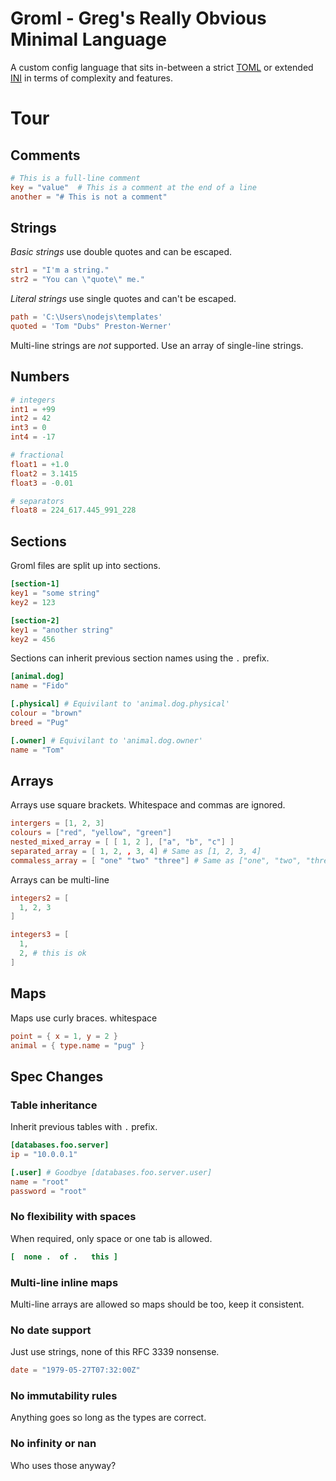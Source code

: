 # Groml - Greg's Really Obvious Minimal Language

A custom config language that sits in-between a strict [TOML](https://toml.io/en/) or extended [INI](https://en.wikipedia.org/wiki/INI_file) in terms of complexity and features.


# Tour

## Comments

```toml
# This is a full-line comment
key = "value"  # This is a comment at the end of a line
another = "# This is not a comment"
```

## Strings

*Basic strings* use double quotes and can be escaped.

```toml
str1 = "I'm a string."
str2 = "You can \"quote\" me."
```

*Literal strings* use single quotes and can't be escaped.

```toml
path = 'C:\Users\nodejs\templates'
quoted = 'Tom "Dubs" Preston-Werner'
```

Multi-line strings are *not* supported. Use an array of single-line strings.

## Numbers

```toml
# integers
int1 = +99
int2 = 42
int3 = 0
int4 = -17

# fractional
float1 = +1.0
float2 = 3.1415
float3 = -0.01

# separators
float8 = 224_617.445_991_228
```

## Sections

Groml files are split up into sections.

```toml
[section-1]
key1 = "some string"
key2 = 123

[section-2]
key1 = "another string"
key2 = 456
```

Sections can inherit previous section names using the `.` prefix.

```toml
[animal.dog]
name = "Fido"

[.physical] # Equivilant to 'animal.dog.physical'
colour = "brown"
breed = "Pug"

[.owner] # Equivilant to 'animal.dog.owner'
name = "Tom"
```

## Arrays

Arrays use square brackets. Whitespace and commas are ignored.
```toml
intergers = [1, 2, 3]
colours = ["red", "yellow", "green"]
nested_mixed_array = [ [ 1, 2 ], ["a", "b", "c"] ]
separated_array = [ 1, 2, , 3, 4] # Same as [1, 2, 3, 4]
commaless_array = [ "one" "two" "three"] # Same as ["one", "two", "three"]
```

Arrays can be multi-line
```toml
integers2 = [
  1, 2, 3
]

integers3 = [
  1,
  2, # this is ok
]
```

## Maps

Maps use curly braces. whitespace
```toml
point = { x = 1, y = 2 }
animal = { type.name = "pug" }
```


## Spec Changes

### Table inheritance

Inherit previous tables with `.` prefix.

```toml
[databases.foo.server]
ip = "10.0.0.1"

[.user] # Goodbye [databases.foo.server.user]
name = "root"
password = "root"
```

### No flexibility with spaces

When required, only space or one tab is allowed.

```toml
[  none .  of .   this ]
```

### Multi-line inline maps

Multi-line arrays are allowed so maps should be too, keep it consistent.

### No date support

Just use strings, none of this RFC 3339 nonsense. 

```toml
date = "1979-05-27T07:32:00Z" 
```

### No immutability rules

Anything goes so long as the types are correct.

### No infinity or nan

Who uses those anyway?